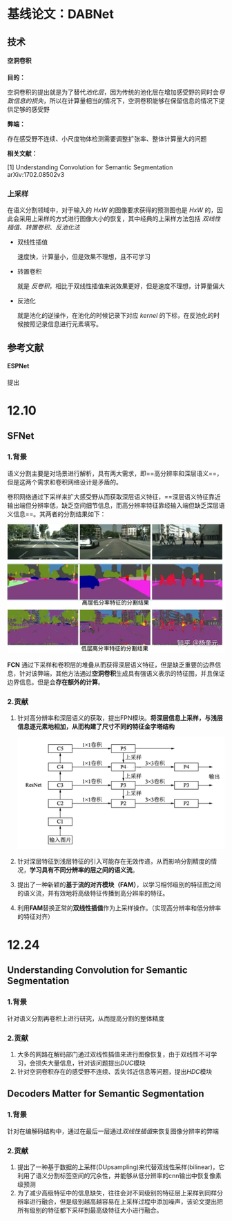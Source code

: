 # 基线论文：DABNet

## 技术

#### **空洞卷积**

**目的：**

空洞卷积的提出就是为了替代*池化层*，因为传统的池化层在增加感受野的同时会*导致信息的损失*，所以在计算量相当的情况下，空洞卷积能够在保留信息的情况下提供足够的感受野

**弊端：**

存在感受野不连续、小尺度物体检测需要调整扩张率、整体计算量大的问题

**相关文献：**

[1] Understanding Convolution for Semantic Segmentation arXiv:1702.08502v3



### **上采样**

在语义分割领域中，对于输入的 *HxW* 的图像要求获得的预测图也是 *HxW* 的，因此会采用上采样的方式进行图像大小的恢复，其中经典的上采样方法包括 *双线性插值、转置卷积、反池化法*

* 双线性插值

  速度快，计算量小，但是效果不理想，且不可学习

* 转置卷积

  就是 *反卷积*，相比于双线性插值来说效果更好，但是速度不理想，计算量偏大

* 反池化

  就是池化的逆操作，在池化的时候记录下对应 *kernel* 的下标，在反池化的时候按照记录信息进行元素填写。



## 参考文献

#### ESPNet

提出

# 12.10

## SFNet

### 1.背景

语义分割主要是对场景进行解析，具有两大需求，即==高分辨率和深层语义==，但是这两个需求和卷积网络设计是矛盾的。

卷积网络通过下采样来扩大感受野从而获取深层语义特征，==深层语义特征靠近输出端但分辨率低，缺乏空间细节信息，而高分辨率特征靠经输入端但缺乏深层语义信息==。其两者的分割结果如下：

![image-20201210100754702](%E8%AE%BA%E6%96%87%E6%96%87%E7%8C%AE.assets/image-20201210100754702.png)

**FCN** 通过下采样和卷积层的堆叠从而获得深层语义特征，但是缺乏重要的边界信息，针对该弊端，其他方法通过**空洞卷积**生成具有强语义表示的特征图，并且保证边界信息。但是会**存在额外的计算**。

### 2.贡献

1. 针对高分辨率和深层语义的获取，提出FPN模块。**将深层信息上采样，与浅层信息逐元素地相加，从而构建了尺寸不同的特征金字塔结构**

   ![image-20201210101432721](%E8%AE%BA%E6%96%87%E6%96%87%E7%8C%AE.assets/image-20201210101432721.png)

2. 针对深层特征到浅层特征的引入可能存在无效传递，从而影响分割精度的情况，**学习具有不同分辨率的层之间的语义流**。

3. 提出了一种新颖的**基于流的对齐模块（FAM）**，以学习相邻级别的特征图之间的语义流，并有效地将高级特征传播到高分辨率的特征。

4. 利用**FAM**替换正常的**双线性插值**作为上采样操作。（实现高分辨率和低分辨率的特征对齐）

# 12.24

## Understanding Convolution for Semantic Segmentation

### 1.背景

针对语义分割再卷积上进行研究，从而提高分割的整体精度

### 2.贡献

1. 大多的网路在解码部门通过双线性插值来进行图像恢复，由于双线性不可学习，会损失大量信息，针对该问题提出*DUC*模块
2. 针对空洞卷积存在的感受野不连续、丢失邻近信息等问题，提出*HDC*模块

## Decoders Matter for Semantic Segmentation

### 1.背景

针对在编解码结构中，通过在最后一层通过*双线性插值*来恢复图像分辨率的弊端

### 2.贡献

1. 提出了一种基于数据的上采样(DUpsampling)来代替双线性采样(bilinear)，它利用了语义分割标签空间的冗余性，并能够从低分辨率的cnn输出中恢复像素级预测
2. 为了减少高级特征中的信息缺失，往往会对不同级别的特征层上采样到同样分辨率进行融合，但是级别越高越容易在上采样过程中添加噪声，该论文提出把所有级别的特征都下采样到最高级特征大小进行融合。
